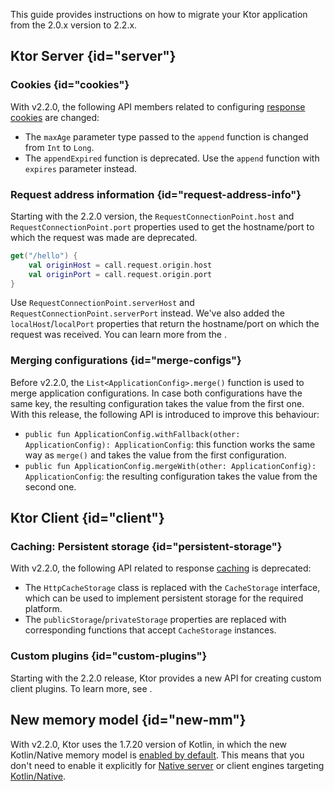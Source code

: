 [//]: # (title: Migrating from 2.0.x to 2.2.x)

<show-structure for="chapter" depth="2"/>

This guide provides instructions on how to migrate your Ktor application from the 2.0.x version to 2.2.x.

## Ktor Server {id="server"}

### Cookies {id="cookies"}
With v2.2.0, the following API members related to configuring [response cookies](responses.md#cookies) are changed:
- The `maxAge` parameter type passed to the `append` function is changed from `Int` to `Long`.
- The `appendExpired` function is deprecated. Use the `append` function with `expires` parameter instead.



### Request address information {id="request-address-info"}

Starting with the 2.2.0 version, the `RequestConnectionPoint.host` and `RequestConnectionPoint.port` properties 
used to get the hostname/port to which the request was made are deprecated.

```kotlin
get("/hello") {
    val originHost = call.request.origin.host
    val originPort = call.request.origin.port
}

```

Use `RequestConnectionPoint.serverHost` and `RequestConnectionPoint.serverPort` instead.
We've also added the `localHost`/`localPort` properties that return the hostname/port on which the request was received. 
You can learn more from the [](forward-headers.md#original-request-information).


### Merging configurations {id="merge-configs"}
Before v2.2.0, the `List<ApplicationConfig>.merge()` function is used to merge application configurations.
In case both configurations have the same key, the resulting configuration takes the value from the first one.
With this release, the following API is introduced to improve this behaviour:
- `public fun ApplicationConfig.withFallback(other: ApplicationConfig): ApplicationConfig`: this function works the same way as `merge()` and takes the value from the first configuration.
- `public fun ApplicationConfig.mergeWith(other: ApplicationConfig): ApplicationConfig`: the resulting configuration takes the value from the second one.


## Ktor Client {id="client"}

### Caching: Persistent storage {id="persistent-storage"}

With v2.2.0, the following API related to response [caching](client-caching.md) is deprecated:
- The `HttpCacheStorage` class is replaced with the `CacheStorage` interface, which can be used to implement persistent storage for the required platform.
- The `publicStorage`/`privateStorage` properties are replaced with corresponding functions that accept `CacheStorage` instances.


### Custom plugins {id="custom-plugins"}

Starting with the 2.2.0 release, Ktor provides a new API for creating custom client plugins. 
To learn more, see [](http-client_plugins.md).


## New memory model {id="new-mm"}

With v2.2.0, Ktor uses the 1.7.20 version of Kotlin, in which the new Kotlin/Native memory model 
is [enabled by default](https://kotlinlang.org/docs/whatsnew1720.html#the-new-kotlin-native-memory-manager-enabled-by-default).
This means that you don't need to enable it explicitly for [Native server](native_server.md) or client engines targeting [Kotlin/Native](http-client_engines.md#native).
